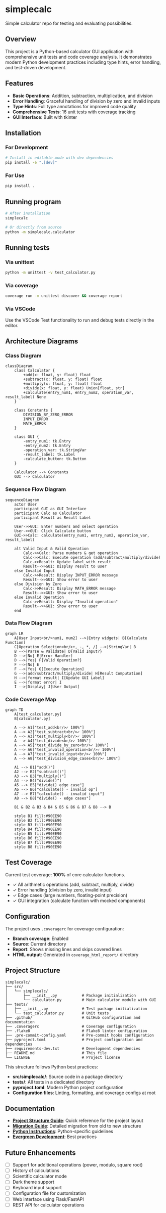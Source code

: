 # simplecalc

Simple calculator repo for testing and evaluating possibilities.

## Overview

This project is a Python-based calculator GUI application with comprehensive unit tests and code coverage analysis. It demonstrates modern Python development practices including type hints, error handling, and test-driven development.

## Features

- **Basic Operations**: Addition, subtraction, multiplication, and division
- **Error Handling**: Graceful handling of division by zero and invalid inputs
- **Type Hints**: Full type annotations for improved code quality
- **Comprehensive Tests**: 16 unit tests with coverage tracking
- **GUI Interface**: Built with tkinter

## Installation

### For Development

```bash
# Install in editable mode with dev dependencies
pip install -e ".[dev]"
```

### For Use

```bash
pip install .
```

## Running program

```bash
# After installation
simplecalc

# Or directly from source
python -m simplecalc.calculator
```

## Running tests

### Via unittest

```bash
python -m unittest -v test_calculator.py
```

### Via coverage

```bash
coverage run -m unittest discover && coverage report
```

### Via VSCode

Use the VSCode Test functionality to run and debug tests directly in the editor.

## Architecture Diagrams

### Class Diagram

```mermaid
classDiagram
    class Calculator {
        +add(x: float, y: float) float
        +subtract(x: float, y: float) float
        +multiply(x: float, y: float) float
        +divide(x: float, y: float) Union[float, str]
        +calculate(entry_num1, entry_num2, operation_var, result_label) None
    }
    
    class Constants {
        DIVISION_BY_ZERO_ERROR
        INPUT_ERROR
        MATH_ERROR
    }
    
    class GUI {
        -entry_num1: tk.Entry
        -entry_num2: tk.Entry
        -operation_var: tk.StringVar
        -result_label: tk.Label
        -calculate_button: tk.Button
    }
    
    Calculator --> Constants
    GUI --> Calculator
```

### Sequence Flow Diagram

```mermaid
sequenceDiagram
    actor User
    participant GUI as GUI Interface
    participant Calc as Calculator
    participant Result as Result Label
    
    User->>GUI: Enter numbers and select operation
    User->>GUI: Click Calculate button
    GUI->>Calc: calculate(entry_num1, entry_num2, operation_var, result_label)
    
    alt Valid Input & Valid Operation
        Calc->>Calc: Parse numbers & get operation
        Calc->>Calc: Execute operation (add/subtract/multiply/divide)
        Calc->>Result: Update label with result
        Result-->>GUI: Display result to user
    else Invalid Input
        Calc->>Result: Display INPUT_ERROR message
        Result-->>GUI: Show error to user
    else Division by Zero
        Calc->>Result: Display MATH_ERROR message
        Result-->>GUI: Show error to user
    else Invalid Operation
        Calc->>Result: Display "Invalid operation"
        Result-->>GUI: Show error to user
    end
```

### Data Flow Diagram

```mermaid
graph LR
    A[User Input<br/>num1, num2] -->|Entry widgets| B[Calculate Function]
    C[Operation Selection<br/>+, -, *, /] -->|StringVar| B
    B -->|Parse & Validate| D{Valid Input?}
    D -->|No| E[Error Handler]
    D -->|Yes| F{Valid Operation?}
    F -->|No| E
    F -->|Yes| G[Execute Operation]
    G -->|add/subtract/multiply/divide| H[Result Computation]
    H -->|format result| I[Update GUI Label]
    E -->|format error| I
    I -->|Display| J[User Output]
```

### Code Coverage Map

```mermaid
graph TD
    A[test_calculator.py]
    B[calculator.py]
    
    A --> A1["test_add<br/>✓ 100%"]
    A --> A2["test_subtract<br/>✓ 100%"]
    A --> A3["test_multiply<br/>✓ 100%"]
    A --> A4["test_divide<br/>✓ 100%"]
    A --> A5["test_divide_by_zero<br/>✓ 100%"]
    A --> A6["test_invalid_operation<br/>✓ 100%"]
    A --> A7["test_invalid_input<br/>✓ 100%"]
    A --> A8["test_division_edge_cases<br/>✓ 100%"]
    
    A1 --> B1["add()"]
    A2 --> B2["subtract()"]
    A3 --> B3["multiply()"]
    A4 --> B4["divide()"]
    A5 --> B5["divide() edge case"]
    A6 --> B6["calculate() - invalid op"]
    A7 --> B7["calculate() - invalid input"]
    A8 --> B8["divide() - edge cases"]
    
    B1 & B2 & B3 & B4 & B5 & B6 & B7 & B8 --> B
    
    style B1 fill:#90EE90
    style B2 fill:#90EE90
    style B3 fill:#90EE90
    style B4 fill:#90EE90
    style B5 fill:#90EE90
    style B6 fill:#90EE90
    style B7 fill:#90EE90
    style B8 fill:#90EE90
```

## Test Coverage

Current test coverage: **100%** of core calculator functions.

- ✓ All arithmetic operations (add, subtract, multiply, divide)
- ✓ Error handling (division by zero, invalid input)
- ✓ Edge cases (large numbers, floating-point precision)
- ✓ GUI integration (calculate function with mocked components)

## Configuration

The project uses `.coveragerc` for coverage configuration:

- **Branch coverage**: Enabled
- **Source**: Current directory
- **Report**: Shows missing lines and skips covered lines
- **HTML output**: Generated in `coverage_html_report/` directory

## Project Structure

```text
simplecalc/
├── src/
│   └── simplecalc/
│       ├── __init__.py           # Package initialization
│       └── calculator.py         # Main calculator module with GUI
├── tests/
│   ├── __init__.py               # Test package initialization
│   └── test_calculator.py        # Unit tests
├── .github/                      # GitHub configuration and documentation
├── .coveragerc                   # Coverage configuration
├── .flake8                       # Flake8 linter configuration
├── .pre-commit-config.yaml       # Pre-commit hooks configuration
├── pyproject.toml                # Project configuration and dependencies
├── requirements-dev.txt          # Development dependencies
├── README.md                     # This file
└── LICENSE                       # Project license
```

This structure follows Python best practices:
- **src/simplecalc/**: Source code in a package directory
- **tests/**: All tests in a dedicated directory
- **pyproject.toml**: Modern Python project configuration
- **Configuration files**: Linting, formatting, and coverage configs at root

## Documentation

- **[Project Structure Guide](PROJECT_STRUCTURE.md)**: Quick reference for the project layout
- **[Migration Guide](MIGRATION_GUIDE.md)**: Detailed migration from old to new structure
- **[Python Instructions](.github/instructions/python.instructions.md)**: Python-specific guidelines
- **[Evergreen Development](.github/instructions/evergreen-development.instructions.md)**: Best practices

## Future Enhancements

- [ ] Support for additional operations (power, modulo, square root)
- [ ] History of calculations
- [ ] Scientific calculator mode
- [ ] Dark theme support
- [ ] Keyboard input support
- [ ] Configuration file for customization
- [ ] Web interface using Flask/FastAPI
- [ ] REST API for calculator operations
